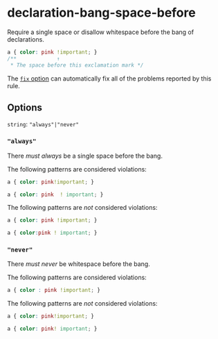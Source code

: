 # declaration-bang-space-before

Require a single space or disallow whitespace before the bang of declarations.

```css
a { color: pink !important; }
/**             ↑
 * The space before this exclamation mark */
```

The [`fix` option](../../../docs/user-guide/options.md#fix) can automatically fix all of the problems reported by this rule.

## Options

`string`: `"always"|"never"`

### `"always"`

There *must always* be a single space before the bang.

The following patterns are considered violations:

```css
a { color: pink!important; }
```

```css
a { color: pink  ! important; }
```

The following patterns are *not* considered violations:

```css
a { color: pink !important; }
```

```css
a { color:pink ! important; }
```

### `"never"`

There *must never* be whitespace before the bang.

The following patterns are considered violations:

```css
a { color : pink !important; }
```

The following patterns are *not* considered violations:

```css
a { color: pink!important; }
```

```css
a { color: pink! important; }
```
